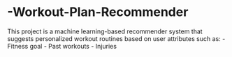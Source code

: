 # -Workout-Plan-Recommender
This project is a machine learning-based recommender system that suggests personalized workout routines based on user attributes such as: - Fitness goal - Past workouts - Injuries
